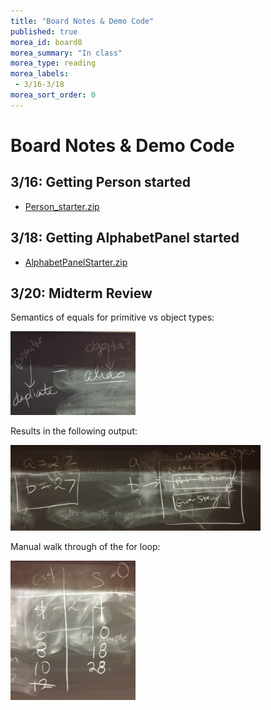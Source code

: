 ```yaml
---
title: "Board Notes & Demo Code"
published: true
morea_id: board8
morea_summary: "In class"
morea_type: reading
morea_labels:
 - 3/16-3/18
morea_sort_order: 0
---
```

# Board Notes & Demo Code

## 3/16: Getting Person started
  * [Person_starter.zip](Person_starter.zip)
  
  
## 3/18: Getting AlphabetPanel started
  * [AlphabetPanelStarter.zip](AlphabetPanelStarter.zip)
  
## 3/20: Midterm Review

Semantics of equals for primitive vs object types:

<a href="equals.jpg"><img src="equals.jpg" width="200"/></a>

Results in the following output:

<a href="equals-midterm.jpg"><img src="equals-midterm.jpg" width="400"/></a>

Manual walk through of the for loop:

<a href="loop-midterm.jpg"><img src="loop-midterm.jpg" width="200"/></a>